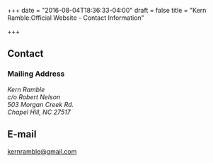 +++
date = "2016-08-04T18:36:33-04:00"
draft = false
title = "Kern Ramble:Official Website - Contact Information"

+++

<h2>Contact</h2>

<div itemscope itemtype="http://schema.org/Person">
  <div itemprop="address" itemscope itemtype="http://schema.org/PostalAddress">
  <h3>Mailing Address</h3>
    <address>
    <div itemprop="address" itemscope itemtype="http://schema.org/PostalAddress">
      <span itemprop="name">
      Kern Ramble <br/>
      c/o Robert Nelson <br/>
      </span>
      <span itemprop="streetAddress">
        503 Morgan Creek Rd. <br/>
      </span>
      <span itemprop="addressLocality">Chapel Hill</span>,
      <span itemprop="addressRegion">NC</span>
      <span itemprop="postalCode">27517</span>
    </div>
    </address>
  </div>

  <h2>E-mail</h2>
    <div>
      <a href="mailto:kernramble@gmail.com" itemprop="email">kernramble@gmail.com</a>
    </div>

</div>

